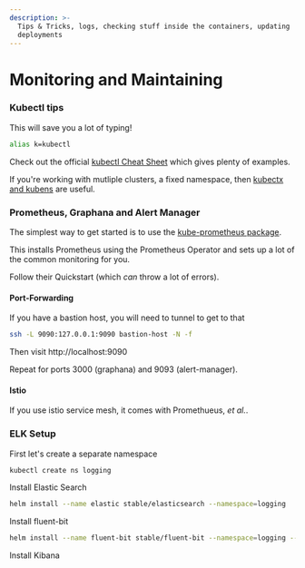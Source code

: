 ```yaml
---
description: >-
  Tips & Tricks, logs, checking stuff inside the containers, updating
  deployments
---
```


# Monitoring and Maintaining

### Kubectl tips

This will save you a lot of typing!

```bash
alias k=kubectl
```

Check out the official [kubectl Cheat Sheet](https://kubernetes.io/docs/reference/kubectl/cheatsheet/) which gives plenty of examples.

If you're working with mutliple clusters, a fixed namespace, then [kubectx and kubens](https://kubectx.dev) are useful.

### Prometheus, Graphana and Alert Manager

The simplest way to get started is to use the [kube-prometheus package](https://github.com/coreos/prometheus-operator/tree/master/contrib/kube-prometheus).

This installs Prometheus using the Prometheus Operator and sets up a
lot of the common monitoring for you.

Follow their Quickstart (which _can_ throw a lot of errors).

#### Port-Forwarding

If you have a bastion host, you will need to tunnel to get to that

```bash
ssh -L 9090:127.0.0.1:9090 bastion-host -N -f
```

Then visit http://localhost:9090

Repeat for ports 3000 (graphana) and 9093 (alert-manager).

#### Istio

If you use istio service mesh, it comes with Promethueus, _et al._.

### ELK Setup

First let's create a separate namespace

```bash
kubectl create ns logging
```

Install Elastic Search

```bash
helm install --name elastic stable/elasticsearch --namespace=logging
```

Install fluent-bit

```bash
helm install --name fluent-bit stable/fluent-bit --namespace=logging --set backend.type=es --set backend.es.host=elastic-elasticsearch-client
```

Install Kibana

